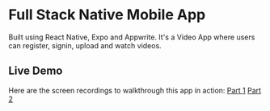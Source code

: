 # Full Stack Native Mobile App

Built using React Native, Expo and Appwrite. It's a Video App where users can register, signin, upload and watch videos.

## Live Demo

Here are the screen recordings to walkthrough this app in action:
[Part 1](https://drive.google.com/file/d/1oYKrPfHkPLVn7JIDRjnjN7y3B_-PNm_N/view?usp=sharing)
[Part 2](https://drive.google.com/file/d/18iQ8KjzQioAFjbh5uODE0T1W7Bw3fOES/view?usp=sharing)
